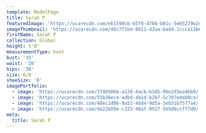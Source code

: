 ```yaml
---
template: ModelPage
title: Sarah P
featuredImage: 'https://ucarecdn.com/eb1590cb-b5f0-4704-b81c-5e65279e2e7f/'
imageThumbnail: 'https://ucarecdn.com/4bc7f1be-8b11-43aa-ba44-1ccca1366d2f/'
firstName: Sarah P
collection: Global
height: 5'8"
measurementType: bust
bust: '35'
waist: '26'
hips: '38'
size: 6/8
shoeSize: '8'
imagePortfolio:
  - image: 'https://ucarecdn.com/3740506b-a120-4acb-b3d5-9be2d3ea4bb9/'
  - image: 'https://ucarecdn.com/55b36ece-adbd-4b1d-b2b7-5c707edab0ce/'
  - image: 'https://ucarecdn.com/48ec1d06-8a53-4bd4-9d5a-3eb51b7577a4/'
  - image: 'https://ucarecdn.com/4e22659e-c323-40af-9517-5b5d6ccff7d9/'
meta:
  title: Sarah P
---
```


